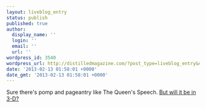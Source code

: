 ```yaml
---
layout: liveblog_entry
status: publish
published: true
author:
  display_name: ''
  login: ''
  email: ''
  url: ''
wordpress_id: 3540
wordpress_url: http://distilledmagazine.com/?post_type=liveblog_entry&#038;p=3540
date: '2013-02-13 01:58:01 +0000'
date_gmt: '2013-02-13 01:58:01 +0000'
---
```

<p>Sure there's pomp and pageantry like The Queen's Speech. <a href="http://www.huffingtonpost.co.uk/2012/12/24/the-queens-christmas-spee_n_2358161.html">But will it be in 3-D?</a></p>
